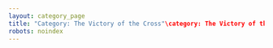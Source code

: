 ```yaml
---
layout: category_page
title: "Category: The Victory of the Cross"\category: The Victory of the Cross
robots: noindex
---
```

